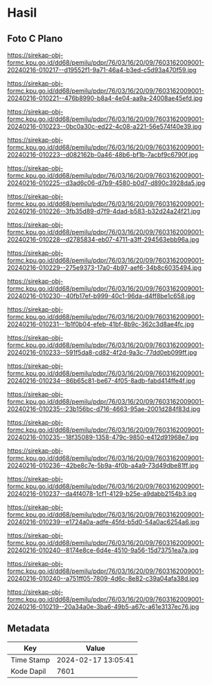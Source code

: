 # Hasil

## Foto C Plano

https://sirekap-obj-formc.kpu.go.id/dd68/pemilu/pdpr/76/03/16/20/09/7603162009001-20240216-010217--d19552f1-9a71-46a4-b3ed-c5d93a470f59.jpg

https://sirekap-obj-formc.kpu.go.id/dd68/pemilu/pdpr/76/03/16/20/09/7603162009001-20240216-010221--476b8990-b8a4-4e04-aa9a-24008ae45efd.jpg

https://sirekap-obj-formc.kpu.go.id/dd68/pemilu/pdpr/76/03/16/20/09/7603162009001-20240216-010223--0bc0a30c-ed22-4c08-a221-56e574f40e39.jpg

https://sirekap-obj-formc.kpu.go.id/dd68/pemilu/pdpr/76/03/16/20/09/7603162009001-20240216-010223--d082162b-0a46-48b6-bf1b-7acbf9c6790f.jpg

https://sirekap-obj-formc.kpu.go.id/dd68/pemilu/pdpr/76/03/16/20/09/7603162009001-20240216-010225--d3ad6c06-d7b9-4580-b0d7-d890c3928da5.jpg

https://sirekap-obj-formc.kpu.go.id/dd68/pemilu/pdpr/76/03/16/20/09/7603162009001-20240216-010226--3fb35d89-d7f9-4dad-b583-b32d24a24f21.jpg

https://sirekap-obj-formc.kpu.go.id/dd68/pemilu/pdpr/76/03/16/20/09/7603162009001-20240216-010228--d2785834-eb07-4711-a3ff-294563ebb96a.jpg

https://sirekap-obj-formc.kpu.go.id/dd68/pemilu/pdpr/76/03/16/20/09/7603162009001-20240216-010229--275e9373-17a0-4b97-aef6-34b8c6035494.jpg

https://sirekap-obj-formc.kpu.go.id/dd68/pemilu/pdpr/76/03/16/20/09/7603162009001-20240216-010230--40fb17ef-b999-40c1-96da-d4ff8be1c658.jpg

https://sirekap-obj-formc.kpu.go.id/dd68/pemilu/pdpr/76/03/16/20/09/7603162009001-20240216-010231--1b1f0b04-efeb-41bf-8b9c-362c3d8ae4fc.jpg

https://sirekap-obj-formc.kpu.go.id/dd68/pemilu/pdpr/76/03/16/20/09/7603162009001-20240216-010233--591f5da8-cd82-4f2d-9a3c-77dd0eb099ff.jpg

https://sirekap-obj-formc.kpu.go.id/dd68/pemilu/pdpr/76/03/16/20/09/7603162009001-20240216-010234--86b65c81-be67-4f05-8adb-fabd414ffe4f.jpg

https://sirekap-obj-formc.kpu.go.id/dd68/pemilu/pdpr/76/03/16/20/09/7603162009001-20240216-010235--23b156bc-d716-4663-95ae-2001d284f83d.jpg

https://sirekap-obj-formc.kpu.go.id/dd68/pemilu/pdpr/76/03/16/20/09/7603162009001-20240216-010235--18f35089-1358-479c-9850-e412d91968e7.jpg

https://sirekap-obj-formc.kpu.go.id/dd68/pemilu/pdpr/76/03/16/20/09/7603162009001-20240216-010236--42be8c7e-5b9a-4f0b-a4a9-73d49dbe81ff.jpg

https://sirekap-obj-formc.kpu.go.id/dd68/pemilu/pdpr/76/03/16/20/09/7603162009001-20240216-010237--da4f4078-1cf1-4129-b25e-a9dabb2154b3.jpg

https://sirekap-obj-formc.kpu.go.id/dd68/pemilu/pdpr/76/03/16/20/09/7603162009001-20240216-010239--e1724a0a-adfe-45fd-b5d0-54a0ac6254a6.jpg

https://sirekap-obj-formc.kpu.go.id/dd68/pemilu/pdpr/76/03/16/20/09/7603162009001-20240216-010240--8174e8ce-6d4e-4510-9a56-15d73751ea7a.jpg

https://sirekap-obj-formc.kpu.go.id/dd68/pemilu/pdpr/76/03/16/20/09/7603162009001-20240216-010240--a751ff05-7809-4d6c-8e82-c39a04afa38d.jpg

https://sirekap-obj-formc.kpu.go.id/dd68/pemilu/pdpr/76/03/16/20/09/7603162009001-20240216-010219--20a34a0e-3ba6-49b5-a67c-a61e3137ec76.jpg


## Metadata

| Key        | Value               |
| ---------- | ------------------- |
| Time Stamp | 2024-02-17 13:05:41 |
| Kode Dapil | 7601                |



